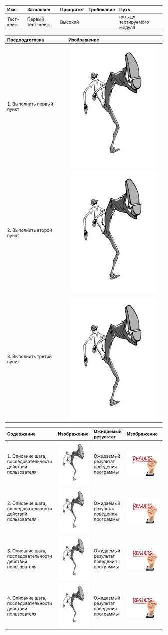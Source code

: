 |Имя   | Заголовок  | Приоритет  | Требование   | Путь  | 
|:---|:---|:---|:---|:---|
|  Тест-кейс | Первый тест-кейс  | Высокий |   | путь до тестируемого модуля | 

| Предподготовка |Изображение ||
|:---|:---|:---|
| 1. Выполнить первый пункт |![step.jpg](/step.jpg) |
| 2. Выполнить второй пункт |![step.jpg](/step.jpg) |
| 3. Выполнить третий пункт| ![step.jpg](/step.jpg) |

| Содержание |Изображение |Ожидаемый результат | Изображение |
|:---|:---|:---|:---|
| 1. Описание шага, последовательности действий пользователя | ![step.jpg](/step.jpg) |Ожидаемый результат поведения программы|![result.jpeg](/result.jpeg) |
| 2. Описание шага, последовательности действий пользователя | ![step.jpg](/step.jpg) |Ожидаемый результат поведения программы|![result.jpg](/result.jpeg)  |
| 3. Описание шага, последовательности действий пользователя | ![step.jpg](/step.jpg) |Ожидаемый результат поведения программы|![result.jpeg](/result.jpeg) |
| 4. Описание шага, последовательности действий пользователя | ![step.jpg](/step.jpg) |Ожидаемый результат поведения программы|![result.jpeg](/result.jpeg) |

